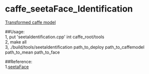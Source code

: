 # caffe_seetaFace_Identification

[Transformed caffe model](http://pan.baidu.com/s/1pL4Qsp9)

##Usage:  
1, put 'seetaIdentification.cpp' int caffe_root/tools  
2, make all  
3, ./build/tools/seetaIdentification path_to_deploy path_to_caffemodel path_to_mean path_to_face  

##Reference:  
1.[seetaFace](https://github.com/seetaface/SeetaFaceEngine)

